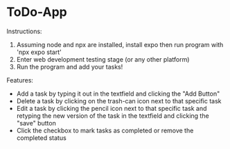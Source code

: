 # ToDo-App
 Instructions:
   1) Assuming node and npx are installed, install expo then run program with 'npx expo start'
   2) Enter web development testing stage (or any other platform)
   3) Run the program and add your tasks!

 Features:
  - Add a task by typing it out in the textfield and clicking the "Add Button"
  - Delete a task by clicking on the trash-can icon next to that specific task
  - Edit a task by clicking the pencil icon next to that specific task and retyping the new version of the task in the textfield and clicking the "save" button
  - Click the checkbox to mark tasks as completed or remove the completed status
